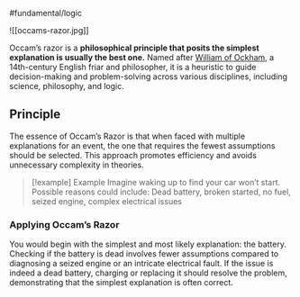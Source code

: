 #fundamental/logic

![[occams-razor.jpg]]

Occam’s razor is a **philosophical principle that posits the simplest explanation is usually the best one.** Named after [William of Ockham](https://en.wikipedia.org/wiki/William_of_Ockham), a 14th-century English friar and philosopher, it is a heuristic to guide decision-making and problem-solving across various disciplines, including science, philosophy, and logic.

## Principle

The essence of Occam’s Razor is that when faced with multiple explanations for an event, the one that requires the fewest assumptions should be selected. This approach promotes efficiency and avoids unnecessary complexity in theories.

> [!example] Example
 Imagine waking up to find your car won’t start. Possible reasons could include: Dead battery, broken started, no fuel, seized engine, complex electrical issues

### Applying Occam’s Razor

You would begin with the simplest and most likely explanation: the battery. Checking if the battery is dead involves fewer assumptions compared to diagnosing a seized engine or an intricate electrical fault. If the issue is indeed a dead battery, charging or replacing it should resolve the problem, demonstrating that the simplest explanation is often correct.

